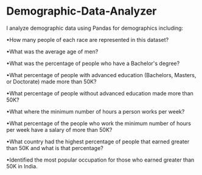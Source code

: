 # Demographic-Data-Analyzer
I analyze demographic data using Pandas for demographics including:

•How many people of each race are represented in this dataset?

•What was the average age of men?

•What was the percentage of people who have a Bachelor's degree?

•What percentage of people with advanced education (Bachelors, Masters, or Doctorate) made more than 50K?

•What percentage of people without advanced education made more than 50K?

•What where the minimum number of hours a person works per week?

•What percentage of the people who work the minimum number of hours per week have a salary of more than 50K?

•What country had the highest percentage of people that earned greater than 50K and what is that percentage?

•Identified the most popular occupation for those who earned greater than 50K in India.
